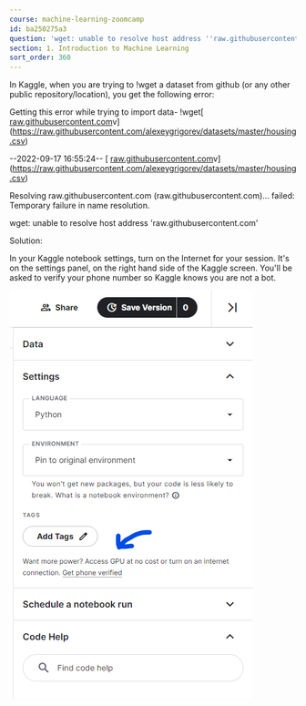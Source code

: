 ```yaml
---
course: machine-learning-zoomcamp
id: ba250275a3
question: 'wget: unable to resolve host address ''raw.githubusercontent.com'''
section: 1. Introduction to Machine Learning
sort_order: 360
---
```


In Kaggle, when you are trying to !wget a dataset from github (or any other public repository/location), you get the following error:

Getting  this error while trying to import data- !wget[ [raw.githubusercontent.com](https://raw.githubusercontent.com/alexeygrigorev/datasets/master/housing.cs)v](https://raw.githubusercontent.com/alexeygrigorev/datasets/master/housing.csv)

--2022-09-17 16:55:24-- [ [raw.githubusercontent.com](https://raw.githubusercontent.com/alexeygrigorev/datasets/master/housing.cs)v](https://raw.githubusercontent.com/alexeygrigorev/datasets/master/housing.csv)

Resolving raw.githubusercontent.com (raw.githubusercontent.com)... failed: Temporary failure in name resolution.

wget: unable to resolve host address 'raw.githubusercontent.com'

Solution:

In your Kaggle notebook settings, turn on the Internet for your session. It's on the settings panel, on the right hand side of the Kaggle screen. You'll be asked to verify your phone number so Kaggle knows you are not a bot.

![Image](images/machine-learning-zoomcamp/image_16b33640.png)

